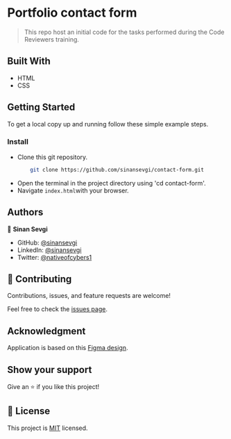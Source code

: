 # Portfolio contact form

> This repo host an initial code for the tasks performed during the Code Reviewers training.

## Built With

- HTML
- CSS

## Getting Started

To get a local copy up and running follow these simple example steps.
### Install
- Clone this git repository.
   ```sh
       git clone https://github.com/sinansevgi/contact-form.git
   ```
- Open the terminal in the project directory using 'cd contact-form'.
- Navigate `index.html`with your browser.

## Authors

👤 **Sinan Sevgi**

- GitHub: [@sinansevgi](https://github.com/sinansevgi)
- LinkedIn: [@sinansevgi](https://www.linkedin.com/in/sinan-s-52559437/)
- Twitter: [@nativeofcybers1](https://twitter.com/nativeofcybers1)

## 🤝 Contributing

Contributions, issues, and feature requests are welcome!

Feel free to check the [issues page](issues/).

## Acknowledgment

Application is based on this [Figma design](https://www.figma.com/file/t3EJUCAEViw3QasuJLPLVT/Microverse-Student-Potfolio-Templates-Main?node-id=1%3A1471).


## Show your support

Give an ⭐️ if you like this project!

## 📝 License

This project is [MIT](https://opensource.org/licenses/MIT) licensed.


